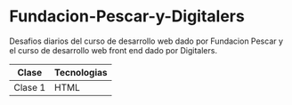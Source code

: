 # Fundacion-Pescar-y-Digitalers
Desafios diarios del curso de desarrollo web dado por Fundacion Pescar y el curso de desarrollo web front end dado por Digitalers.

|  Clase  |Tecnologias|
|---------|-----------|
|Clase 1|HTML|

